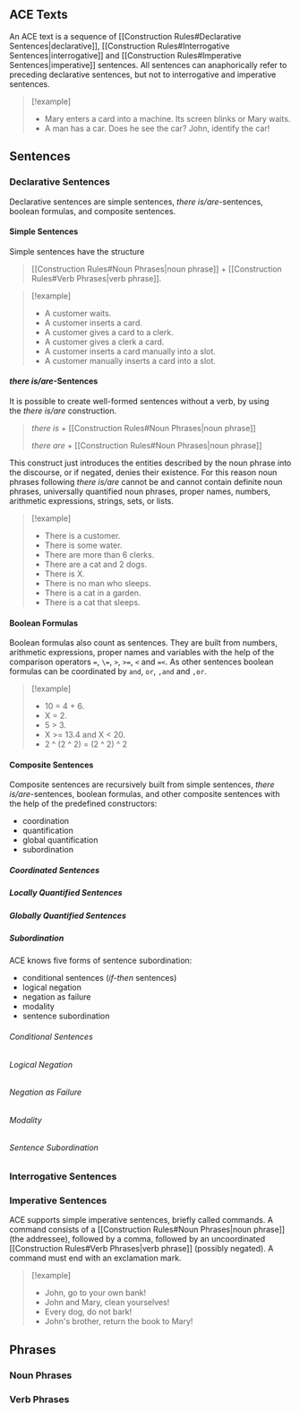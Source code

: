 ## ACE Texts

An ACE text is a sequence of [[Construction Rules#Declarative Sentences|declarative]], [[Construction Rules#Interrogative Sentences|interrogative]] and [[Construction Rules#Imperative Sentences|imperative]] sentences. All sentences can anaphorically refer to preceding declarative sentences, but not to interrogative and imperative sentences.

>[!example]
>* Mary enters a card into a machine. Its screen blinks or Mary waits.
>* A man has a car. Does he see the car? John, identify the car!

## Sentences
### Declarative Sentences

Declarative sentences are simple sentences, _there is/are_-sentences, boolean formulas, and composite sentences.

#### Simple Sentences

Simple sentences have the structure

> [[Construction Rules#Noun Phrases|noun phrase]] + [[Construction Rules#Verb Phrases|verb phrase]].

>[!example]
>* A customer waits.
>* A customer inserts a card.
>* A customer gives a card to a clerk.
>* A customer gives a clerk a card.
>* A customer inserts a card manually into a slot.
>* A customer manually inserts a card into a slot.

#### _there is/are_-Sentences

It is possible to create well-formed sentences without a verb, by using the _there is/are_ construction.

> _there is_ + [[Construction Rules#Noun Phrases|noun phrase]]
> 
> _there are_ + [[Construction Rules#Noun Phrases|noun phrase]]

This construct just introduces the entities described by the noun phrase into the discourse, or if negated, denies their existence. For this reason noun phrases following _there is/are_ cannot be and cannot contain definite noun phrases, universally quantified noun phrases, proper names, numbers, arithmetic expressions, strings, sets, or lists. 

>[!example]
>* There is a customer.
>* There is some water.
>* There are more than 6 clerks.
>* There are a cat and 2 dogs.
>* There is X.
>* There is no man who sleeps.
>* There is a cat in a garden.
>* There is a cat that sleeps.

#### Boolean Formulas

Boolean formulas also count as sentences. They are built from numbers, arithmetic expressions, proper names and variables with the help of the comparison operators `=`, `\=`, `>`, `>=`, `<` and `=<`. As other sentences boolean formulas can be coordinated by `and`, `or`, `,and` and `,or`.

>[!example]
>* 10 = 4 + 6.
>* X \= 2.
>* 5 > 3.
>* X >= 13.4 and X < 20.
>* 2 ^ (2 ^ 2) = (2 ^ 2) ^ 2

#### Composite Sentences

Composite sentences are recursively built from simple sentences, _there is/are_-sentences, boolean formulas, and other composite sentences with the help of the predefined constructors:

- coordination
- quantification 
- global quantification
- subordination

##### Coordinated Sentences

##### Locally Quantified Sentences

##### Globally Quantified Sentences

##### Subordination

ACE knows five forms of sentence subordination:

- conditional sentences (_if-then_ sentences)
- logical negation
- negation as failure
- modality
- sentence subordination

###### Conditional Sentences
###### Logical Negation
###### Negation as Failure
###### Modality
###### Sentence Subordination


### Interrogative Sentences



### Imperative Sentences

ACE supports simple imperative sentences, briefly called commands. A command consists of a [[Construction Rules#Noun Phrases|noun phrase]] (the addressee), followed by a comma, followed by an uncoordinated [[Construction Rules#Verb Phrases|verb phrase]] (possibly negated). A command must end with an exclamation mark.

>[!example]
>* John, go to your own bank!
>* John and Mary, clean yourselves!
>* Every dog, do not bark!
>* John's brother, return the book to Mary!

## Phrases

### Noun Phrases

### Verb Phrases

